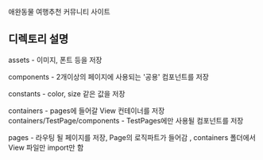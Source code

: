애완동물 여행추천 커뮤니티 사이트


## 디렉토리 설명

assets - 이미지, 폰트 등을 저장

components - 2개이상의 페이지에 사용되는 '공용' 컴포넌트를 저장

constants - color, size 같은 값을 저장

containers - pages에 들어갈 View 컨테이너를 저장
containers/TestPage/components - TestPages에만 사용될 컴포넌트를 저장

pages - 라우팅 될 페이지를 저장, Page의 로직파트가 들어감 , containers 폴더에서 View 파일만 import만 함
